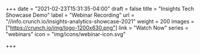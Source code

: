 +++
date = "2021-02-23T15:31:35-04:00"
draft = false
title = "Insights Tech Showcase Demo"
label = "Webinar Recording"
url = "//info.crunch.io/insights-analytics-showcase-2021"
weight = 200
images = ["https://crunch.io/img/logo-1200x630.png"]
link = "Watch Now"
series = "webinars"
icon = "img/icons/webinar-icon.svg"

+++
